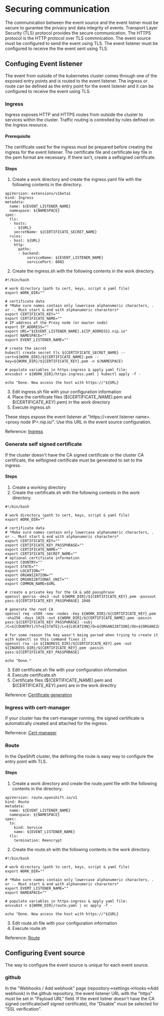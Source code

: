 
# Securing communication
The communication between the event source and the event listner must be secure to gurantee the privacy and data integrity of events.  Transport Layer Security (TLS)  protocol provides the secure communication. The HTTPS protocol is the HTTP protocol over TLS commnication.  The event source must be configured to send the event using TLS.  The event listener must be configured to receive the the event sent using TLS.
## Confuging Event listener
The event from outside of the kubernetes cluster comes through one of the exposed entry points and is routed to the event listener.  The ingress or route can be defined as the entry point for the event listener and it can be configured to receive the event using TLS. 
### Ingress 
Ingress exposes HTTP and HTTPS routes from outside the cluster to services within the cluster. Traffic routing is controlled by rules defined on the Ingress resource.
#### Prerequisite
The certificate used for the ingress must be prepared before creating the ingress for the event listener.  The certificate file and certificate key file in the pem format are necessary.  If there isn't, create a selfsigned certificate.
#### Steps

1. Create a work directory and create the ingress.yaml file with the following contents in the directory.
```
apiVersion: extensions/v1beta1
kind: Ingress
metadata:
  name: ${EVENT_LISTENER_NAME}
  namespace: ${NAMESPACE}
spec:
  tls:
  - hosts:
    - ${URL}
    secretName: ${CERTIFICATE_SECRET_NAME}
  rules:
  - host: ${URL}
    http:
      paths:
      - backend:
          serviceName: ${EVENT_LISTENER_NAME}
          servicePort: 8082
```
2. Create the ingress.sh with the following contents in the work directory.
```
#!/bin/bash

# work directory (path to cert, keys, script & yaml file)
export WORK_DIR=""

# certificate data
# *Make sure names contain only lowercase alphanumeric characters, . or -. Must start & end with alphanumeric characters*
export CERTIFICATE_KEY=""
export CERTIFICATE_NAME=""
# IP address of the Proxy node (or master node)
export IP_ADDRESS=""
export URL="${EVENT_LISTENER_NAME}.${IP_ADDRESS}.nip.io"
export NAMESPACE=""
export EVENT_LISTENER_NAME=""

# create the secret
kubectl create secret tls ${CERTIFICATE_SECRET_NAME} --cert=${WORK_DIR}/${CERTIFICATE_NAME}.pem --key=${WORK_DIR}/${CERTIFICATE_KEY}.pem -n $(NAMESPACE)

# populate variables in https-ingress & apply yaml file:
envsubst < ${WORK_DIR}/https-ingress.yaml | kubectl apply -f -

echo "Done. Now access the host with https://"${URL}
```
3. Edit ingress.sh file with your configuration information
4. Place the certificate files ($(CERTIFICATE_NAME).pem and $(CERTIFICATE_KEY).pem) in the work directory 
5. Execute ingress.sh

These steps expose the event listener at "https://\<event listener name\>.\<proxy node IP\>.nip.io/".  Use this URL in the event source configuration.

Reference: [Ingress](https://kubernetes.io/docs/concepts/services-networking/ingress/)

### Generate self signed certificate

If the cluster doesn't have the CA signed certificate or the cluster CA certificate, the selfsigned certificate must be generated to set to the ingress.

#### Steps

1. Create a working directory
2. Create the certificate.sh with the following contests in the work directory.

```
#!/bin/bash

# work directory (path to cert, keys, script & yaml file)
export WORK_DIR=""

# certificate data
# *Make sure names contain only lowercase alphanumeric characters, . or -. Must start & end with alphanumeric characters*
export CERTIFICATE_KEY=""
export CERTIFICATE_KEY_PASSPHRASE=""
export CERTIFICATE_NAME=""
export CERTIFICATE_SECRET_NAME=""
# optional certificate information
export COUNTRY=""
export STATE=""
export LOCATION=""
export ORGANIZATION=""
export ORGANIZATIONAl_UNIT=""
export COMMON_NAME=$URL

# create a private key for the CA & add passphrase
openssl genrsa -des3 -out ${WORK_DIR}/${CERTIFICATE_KEY}.pem -passout pass:${CERTIFICATE_KEY_PASSPHRASE} 2048

# generate the root CA
openssl req -x509 -new -nodes -key ${WORK_DIR}/${CERTIFICATE_KEY}.pem -sha256 -days 1825 -out ${WORK_DIR}/${CERTIFICATE_NAME}.pem -passin pass:${CERTIFICATE_KEY_PASSPHRASE} -subj /C=${COUNTRY}/ST=${STATE}/L=${LOCATION}/O=${ORGANIZATION}/OU=${ORGANIZATIONAl_UNIT}/CN=${COMMON_NAME}

# for some reason the key wasn't being parsed when trying to create it with kubectl so this command fixes it
openssl rsa -in ${INGRESS_DIR}/${CERTIFICATE_KEY}.pem -out ${INGRESS_DIR}/${CERTIFICATE_KEY}.pem -passin pass:${CERTIFICATE_KEY_PASSPHRASE}

echo "Done."
```
3. Edit certificate.sh file with your configuration information
4. Execute certificate.sh
5. Certificate files ($(CERTIFICATE_NAME).pem and $(CERTIFICATE_KEY).pem) are in the work directlry

Reference: [Certificate generation](https://www.openssl.org/docs/man1.1.1/man1/)
### Ingress with cert-manager
If your cluster has the cert-manager running, the signed certificate is automatically created and attached for the ingress.

Refernece: [Cert-manager](https://itnext.io/automated-tls-with-cert-manager-and-letsencrypt-for-kubernetes-7daaa5e0cae4)
### Route
In the OpeShift cluster, the defining the route is easy way to configure the entry point with TLS. 

#### Steps
1. Create a work directory and create the route.yaml file with the following contents in the directory.
```
apiVersion: route.openshift.io/v1
kind: Route
metadata:
  name: ${EVENT_LISTENER_NAME}
  namespace: ${NAMESPACE}
spec:
  to:
    kind: Service
    name: ${EVENT_LISTENER_NAME}
  tls:
    termination: Reencrypt
```
2. Create the route.sh with the following contents in the work directory.
```
#!/bin/bash

# work directory (path to cert, keys, script & yaml file)
export WORK_DIR=""

# *Make sure names contain only lowercase alphanumeric characters, . or -. Must start & end with alphanumeric characters*
export EVEMT_LISTENER_NAME=""
export NAMEAPACE=""

# populate variables in https-ingress & apply yaml file:
envsubst < ${WORK_DIR}/route.yaml | oc apply -f -

echo "Done. Now access the host with https://"${URL}
```
3. Edit route.sh file with your configuration information
4. Execute route.sh

Reference: [Route](https://docs.openshift.com/container-platform/4.1/networking/routes/route-configuration.html)
## Configuring Event source
The way to configure the event source is unique for each event source.
### github
In the "Webhooks / Add webhook" page (repository->settings->Hooks->Add webhook) in the github repository, the event listener URL with the "https" must be set in "Payload URL" field.  If the event listner doesn't have the CA signed certificate(self signed certificate), the "Disable" must be selected for "SSL verification". 
